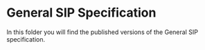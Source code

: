 # General SIP Specification

In this folder you will find the published versions of the General SIP specification.
